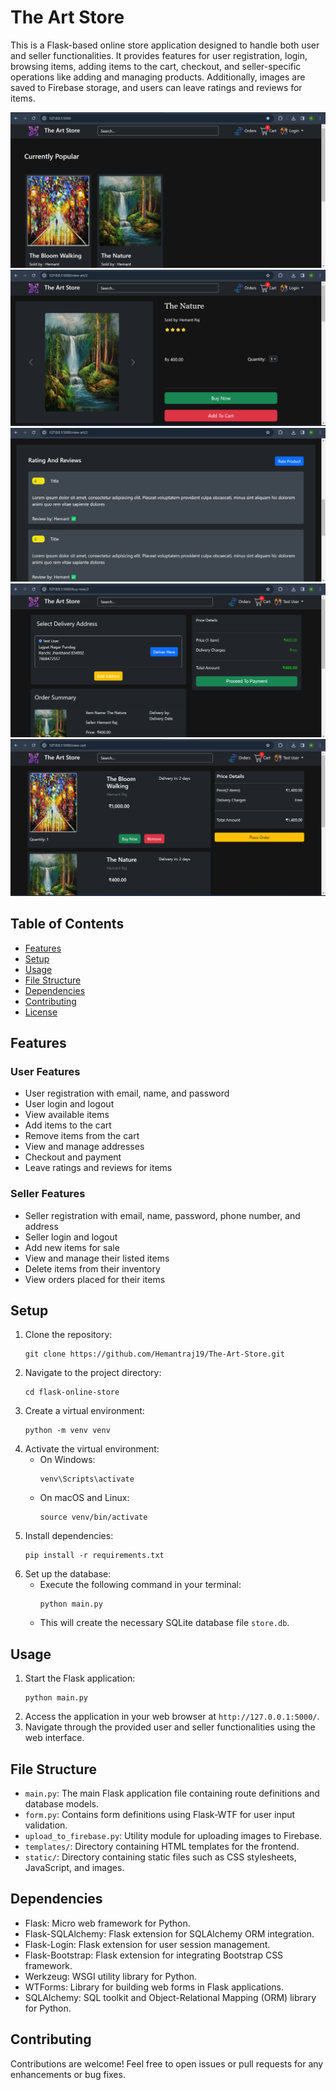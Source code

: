 # The Art Store

This is a Flask-based online store application designed to handle both user and seller functionalities. It provides features for user registration, login, browsing items, adding items to the cart, checkout, and seller-specific operations like adding and managing products. Additionally, images are saved to Firebase storage, and users can leave ratings and reviews for items.

![User Interface Screenshots](https://github.com/Hemantraj19/The-Art-Store/blob/main/Screenshot%20(5).png)
![User Interface Screenshots](https://github.com/Hemantraj19/The-Art-Store/blob/main/Screenshot%20(6).png)
![User Interface Screenshots](https://github.com/Hemantraj19/The-Art-Store/blob/main/Screenshot%20(7).png)
![User Interface Screenshots](https://github.com/Hemantraj19/The-Art-Store/blob/main/Screenshot%20(8).png)
![User Interface Screenshots](https://github.com/Hemantraj19/The-Art-Store/blob/main/Screenshot%20(9).png)

## Table of Contents
- [Features](#features)
- [Setup](#setup)
- [Usage](#usage)
- [File Structure](#file-structure)
- [Dependencies](#dependencies)
- [Contributing](#contributing)
- [License](#license)

## Features

### User Features
- User registration with email, name, and password
- User login and logout
- View available items
- Add items to the cart
- Remove items from the cart
- View and manage addresses
- Checkout and payment
- Leave ratings and reviews for items

### Seller Features
- Seller registration with email, name, password, phone number, and address
- Seller login and logout
- Add new items for sale
- View and manage their listed items
- Delete items from their inventory
- View orders placed for their items

## Setup

1. Clone the repository:
   ```
   git clone https://github.com/Hemantraj19/The-Art-Store.git
   ```
2. Navigate to the project directory:
   ```
   cd flask-online-store
   ```
3. Create a virtual environment:
   ```
   python -m venv venv
   ```
4. Activate the virtual environment:
   - On Windows:
     ```
     venv\Scripts\activate
     ```
   - On macOS and Linux:
     ```
     source venv/bin/activate
     ```
5. Install dependencies:
   ```
   pip install -r requirements.txt
   ```
6. Set up the database:
   - Execute the following command in your terminal:
     ```
     python main.py
     ```
   - This will create the necessary SQLite database file `store.db`.

## Usage

1. Start the Flask application:
   ```
   python main.py
   ```
2. Access the application in your web browser at `http://127.0.0.1:5000/`.
3. Navigate through the provided user and seller functionalities using the web interface.

## File Structure

- `main.py`: The main Flask application file containing route definitions and database models.
- `form.py`: Contains form definitions using Flask-WTF for user input validation.
- `upload_to_firebase.py`: Utility module for uploading images to Firebase.
- `templates/`: Directory containing HTML templates for the frontend.
- `static/`: Directory containing static files such as CSS stylesheets, JavaScript, and images.

## Dependencies

- Flask: Micro web framework for Python.
- Flask-SQLAlchemy: Flask extension for SQLAlchemy ORM integration.
- Flask-Login: Flask extension for user session management.
- Flask-Bootstrap: Flask extension for integrating Bootstrap CSS framework.
- Werkzeug: WSGI utility library for Python.
- WTForms: Library for building web forms in Flask applications.
- SQLAlchemy: SQL toolkit and Object-Relational Mapping (ORM) library for Python.

## Contributing

Contributions are welcome! Feel free to open issues or pull requests for any enhancements or bug fixes.
